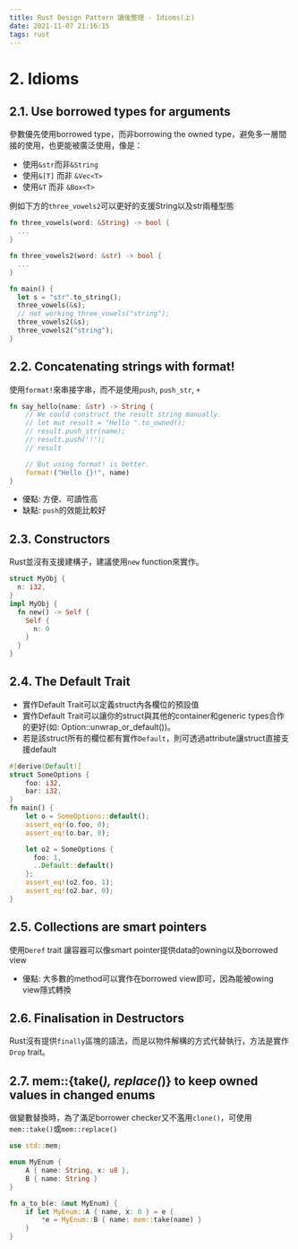 ```yaml
---
title: Rust Design Pattern 讀後整理 - Idioms(上)
date: 2021-11-07 21:16:15
tags: rust
---
```


# 2. Idioms
## 2.1. Use borrowed types for arguments
參數優先使用borrowed type，而非borrowing the owned type，避免多一層間接的使用，也更能被廣泛使用，像是： 
  - 使用`&str`而非`&String`
  - 使用`&[T]` 而非 `&Vec<T>`
  - 使用`&T` 而非 `&Box<T>`

例如下方的`three_vowels2`可以更好的支援String以及str兩種型態

```rust
fn three_vowels(word: &String) -> bool {
  ...
}

fn three_vowels2(word: &str) -> bool {
  ...
}

fn main() {
  let s = "str".to_string();
  three_vowels(&s);
  // not working three_vowels("string");
  three_vowels2(&s);
  three_vowels2("string");
}
```

## 2.2. Concatenating strings with format!
使用`format!`來串接字串，而不是使用`push`, `push_str`, `+`

```rust
fn say_hello(name: &str) -> String {
    // We could construct the result string manually.
    // let mut result = "Hello ".to_owned();
    // result.push_str(name);
    // result.push('!');
    // result

    // But using format! is better.
    format!("Hello {}!", name)
}
```

  - 優點: 方便、可讀性高
  - 缺點: `push`的效能比較好

## 2.3. Constructors
Rust並沒有支援建構子，建議使用`new` function來實作。

```rust
struct MyObj {
  n: i32,
}
impl MyObj {
  fn new() -> Self {
    Self {
      n: 0
    }
  }
}
```

## 2.4. The Default Trait
- 實作Default Trait可以定義struct內各欄位的預設值
- 實作Default Trait可以讓你的struct與其他的container和generic types合作的更好(如: Option::unwrap_or_default())。
- 若是該struct所有的欄位都有實作`Default`，則可透過attribute讓struct直接支援default

```rust
#[derive(Default)]
struct SomeOptions {
    foo: i32,
    bar: i32,
}
fn main() {
    let o = SomeOptions::default();
    assert_eq!(o.foo, 0);
    assert_eq!(o.bar, 0);

    let o2 = SomeOptions {
      foo: 1,
      ..Default::default()
    };
    assert_eq!(o2.foo, 1);
    assert_eq!(o2.bar, 0);
}
```

## 2.5. Collections are smart pointers
使用`Deref` trait 讓容器可以像smart pointer提供data的owning以及borrowed view
- 優點: 大多數的method可以實作在borrowed view即可，因為能被owing view隱式轉換

## 2.6. Finalisation in Destructors
Rust沒有提供`finally`區塊的語法，而是以物件解構的方式代替執行，方法是實作`Drop` trait。

## 2.7. mem::{take(_), replace(_)} to keep owned values in changed enums
做變數替換時，為了滿足borrower checker又不濫用`clone()`，可使用`mem::take()`或`mem::replace()`

```rust
use std::mem;

enum MyEnum {
    A { name: String, x: u8 },
    B { name: String }
}

fn a_to_b(e: &mut MyEnum) {
    if let MyEnum::A { name, x: 0 } = e {
        *e = MyEnum::B { name: mem::take(name) }
    }
}
```